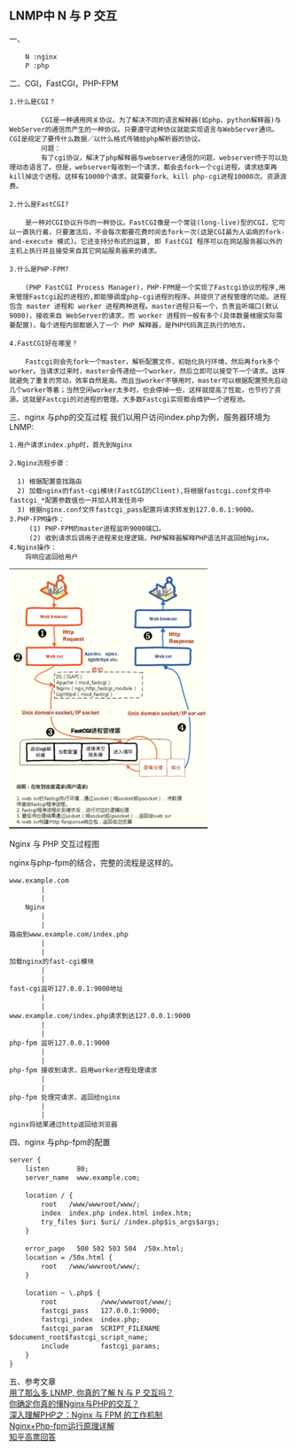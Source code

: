 
<h2>LNMP中 N 与 P 交互</h2>
 
 一、
 
        N :nginx    
        P :php


 二、CGI，FastCGI，PHP-FPM

    1.什么是CGI？

            CGI是一种通用网关协议。为了解决不同的语言解释器(如php、python解释器)与WebServer的通信而产生的一种协议。只要遵守这种协议就能实现语言与WebServer通讯。CGI是规定了要传什么数据／以什么格式传输给php解析器的协议。
            问题：
            有了cgi协议，解决了php解释器与webserver通信的问题，webserver终于可以处理动态语言了。但是，webserver每收到一个请求，都会去fork一个cgi进程，请求结束再kill掉这个进程。这样有10000个请求，就需要fork、kill php-cgi进程10000次。资源浪费。

    2.什么是FastCGI?

        是一种对CGI协议升华的一种协议。FastCGI像是一个常驻(long-live)型的CGI，它可以一直执行着，只要激活后，不会每次都要花费时间去fork一次(这是CGI最为人诟病的fork-and-execute 模式)。它还支持分布式的运算, 即 FastCGI 程序可以在网站服务器以外的主机上执行并且接受来自其它网站服务器来的请求。

    3.什么是PHP-FPM?

        (PHP FastCGI Process Manager)，PHP-FPM是一个实现了Fastcgi协议的程序,用来管理Fastcgi起的进程的,即能够调度php-cgi进程的程序。并提供了进程管理的功能。进程包含 master 进程和 worker 进程两种进程。master进程只有一个，负责监听端口(默认9000)，接收来自 WebServer的请求，而 worker 进程则一般有多个(具体数量根据实际需要配置)，每个进程内部都嵌入了一个 PHP 解释器，是PHP代码真正执行的地方。

    4.FastCGI好在哪里？

        Fastcgi则会先fork一个master，解析配置文件，初始化执行环境，然后再fork多个worker。当请求过来时，master会传递给一个worker，然后立即可以接受下一个请求。这样就避免了重复的劳动，效率自然是高。而且当worker不够用时，master可以根据配置预先启动几个worker等着；当然空闲worker太多时，也会停掉一些，这样就提高了性能，也节约了资源。这就是Fastcgi的对进程的管理。大多数Fastcgi实现都会维护一个进程池。

三、nginx 与php的交互过程
  我们以用户访问index.php为例，服务器环境为LNMP:

    1.用户请求index.php时，首先到Nginx

    2.Nginx流程步骤：

      1) 根据配置查找路由
      2) 加载nginx的fast-cgi模块(FastCGI的Client),将根据fastcgi.conf文件中fastcgi_*配置参数值也一并加入转发任务中
      3) 根据nginx.conf文件fastcgi_pass配置将请求转发到127.0.0.1:9000。
    3.PHP-FPM操作：
         (1) PHP-FPM的master进程监听9000端口。
         (2) 收到请求后调用子进程来处理逻辑，PHP解释器解释PHP语法并返回给Nginx。
    4.Nginx操作：
        将响应返回给用户


        

<img src="1.png">


Nginx 与 PHP 交互过程图

nginx与php-fpm的结合，完整的流程是这样的。

    www.example.com
            |
            |
        Nginx
            |
            |
    路由到www.example.com/index.php
            |
            |
    加载nginx的fast-cgi模块
            |
            |
    fast-cgi监听127.0.0.1:9000地址
            |
            |
    www.example.com/index.php请求到达127.0.0.1:9000
            |
            |
    php-fpm 监听127.0.0.1:9000
            |
            |
    php-fpm 接收到请求，启用worker进程处理请求
            |
            |
    php-fpm 处理完请求，返回给nginx
            |
            |
    nginx将结果通过http返回给浏览器

四、nginx 与php-fpm的配置

    server {
        listen       80;
        server_name  www.example.com;

        location / {
            root   /www/wwwroot/www/;
            index  index.php index.html index.htm;
            try_files $uri $uri/ /index.php$is_args$args;
        }

        error_page   500 502 503 504  /50x.html;
        location = /50x.html {
            root   /www/wwwroot/www/;
        }

        location ~ \.php$ {
            root           /www/wwwroot/www/;
            fastcgi_pass   127.0.0.1:9000;
            fastcgi_index  index.php;
            fastcgi_param  SCRIPT_FILENAME  $document_root$fastcgi_script_name;
            include        fastcgi_params;
        }
    }
    
五、参考文章   
    <a href="https://laravel-china.org/articles/13772/with-so-many-lnmp-do-you-really-understand-the-interaction-between-n-and-p">用了那么多 LNMP, 你真的了解 N 与 P 交互吗？</a><br>
    <a href="https://www.imooc.com/article/19278">你确定你真的懂Nginx与PHP的交互？</a><br>
    <a href="https://www.imooc.com/article/38194">深入理解PHP之：Nginx 与 FPM 的工作机制</a><br>
    <a href="https://segmentfault.com/a/1190000007322358">Nginx+Php-fpm运行原理详解</a> <br>
    <a href="https://www.zhihu.com/question/30672017">知乎高票回答 </a>       




